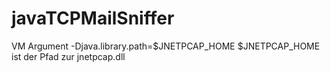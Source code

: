 # javaTCPMailSniffer

VM Argument
-Djava.library.path=$JNETPCAP_HOME
$JNETPCAP_HOME ist der Pfad zur jnetpcap.dll 
